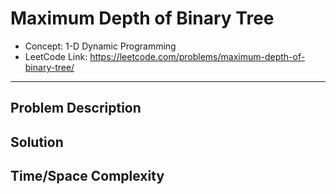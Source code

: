 # Maximum Depth of Binary Tree

- Concept: 1-D Dynamic Programming
- LeetCode Link: https://leetcode.com/problems/maximum-depth-of-binary-tree/

---

## Problem Description

## Solution

## Time/Space Complexity

